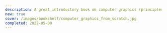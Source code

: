 ```yaml
---
description: A great introductory book on computer graphics (principles, not implementation!); the math is clearly explained, the book is academic enough but still accessible, and the depth and breadth of the topics is perfect to get a basic understanding of the subject.
new: true
cover: /images/bookshelf/computer_graphics_from_scratch.jpg
completed: 2022-05-08
---
```

